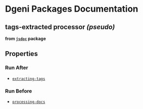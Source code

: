 # Dgeni Packages Documentation


## tags-extracted processor *(pseudo)*
**from <a href="../../jsdoc.md"><code>jsdoc</code></a> package**



## Properties


### Run After


* <a href="extracting-tags.md"><code>extracting-tags</code></a>




### Run Before


* <a href="../../base/processors/processing-docs.md"><code>processing-docs</code></a>




